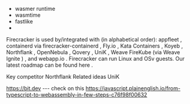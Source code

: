 * wasmer runtime
* wasmtime
* fastlike
* 

Firecracker is used by/integrated with (in alphabetical order): appfleet , containerd via firecracker-containerd , Fly.io , Kata Containers , Koyeb , Northflank , OpenNebula , Qovery , UniK , Weave FireKube (via Weave Ignite ) , and webapp.io . Firecracker can run Linux and OSv guests. Our latest roadmap can be found here .

Key competitor Northflank
Related ideas UniK

https://bit.dev  --- check on this
https://javascript.plainenglish.io/from-typescript-to-webassembly-in-few-steps-c76f98f00632
